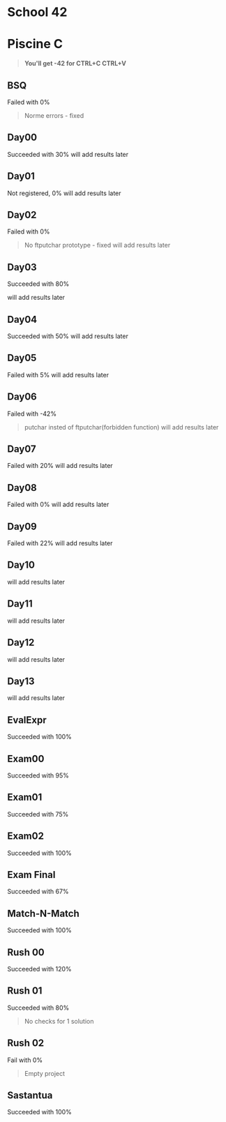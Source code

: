 # School 42
# Piscine C

> __You'll get -42 for CTRL+C CTRL+V__

## BSQ
Failed with 0%
> Norme errors - fixed
## Day00
Succeeded with 30%
will add results later
## Day01
Not registered, 0%
will add results later
## Day02
Failed with 0% 
> No ftputchar prototype - fixed
will add results later
## Day03
Succeeded with 80%

will add results later
## Day04
Succeeded with 50%
will add results later
## Day05
Failed with 5%
will add results later
## Day06
Failed with -42%
> putchar insted of ftputchar(forbidden function)
will add results later
## Day07
Failed with 20%
will add results later
## Day08
Failed with 0%
will add results later
## Day09
Failed with 22%
will add results later
## Day10

will add results later
## Day11

will add results later
## Day12

will add results later
## Day13

will add results later
## EvalExpr
Succeeded with 100%
## Exam00
Succeeded with 95%
## Exam01
Succeeded with 75%
## Exam02
Succeeded with 100%
## Exam Final
Succeeded with 67%
## Match-N-Match
Succeeded with 100%
## Rush 00
Succeeded with 120%
## Rush 01
Succeeded with 80%
> No checks for 1 solution
## Rush 02
Fail with 0%
> Empty project
## Sastantua
Succeeded with 100%

